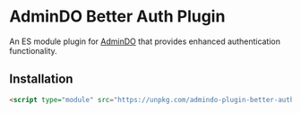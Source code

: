 # AdminDO Better Auth Plugin

An ES module plugin for [AdminDO](../../README.md) that provides enhanced authentication functionality.

## Installation

```html
<script type="module" src="https://unpkg.com/admindo-plugin-better-auth"></script>
```
